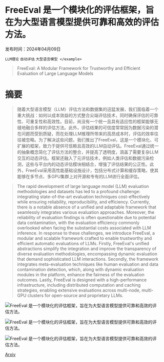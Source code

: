 # FreeEval 是一个模块化的评估框架，旨在为大型语言模型提供可靠和高效的评估方法。

发布时间：2024年04月09日

`LLM理论` `自动评估` `大型语言模型
</example>`

> FreeEval: A Modular Framework for Trustworthy and Efficient Evaluation of Large Language Models

# 摘要

> 随着大型语言模型（LLM）评估方法和数据集的迅猛发展，我们面临着一个重大挑战：如何以成本效益的方式整合尖端评估技术，同时确保评估的可靠性、可重复性和高效性。目前，尚没有一个统一且具有适应性的框架能够无缝地融合多样的评估方法。此外，评估结果的可信度常常因为数据污染的潜在问题而受到质疑，而在处理LLM推理所带来的高昂成本时，评估的效率往往被忽略。为了解决这些问题，我们推出了FreeEval，这是一个模块化、可扩展的框架，致力于提供可信赖且高效的LLM自动评估。FreeEval通过统一的抽象概念简化了评估方法的整合，并提高了透明度，涵盖了需要复杂LLM交互的动态评估。框架还融入了元评估技术，例如人类评估和数据污染检测，这些与平台内的动态评估模块相结合，增强了评估结果的公正性。此外，FreeEval采用高性能基础设施设计，包括分布式计算和缓存策略，使其能够在多节点、多GPU集群上对开源和专有的LLM进行全面评估。

> The rapid development of large language model (LLM) evaluation methodologies and datasets has led to a profound challenge: integrating state-of-the-art evaluation techniques cost-effectively while ensuring reliability, reproducibility, and efficiency. Currently, there is a notable absence of a unified and adaptable framework that seamlessly integrates various evaluation approaches. Moreover, the reliability of evaluation findings is often questionable due to potential data contamination, with the evaluation efficiency commonly overlooked when facing the substantial costs associated with LLM inference. In response to these challenges, we introduce FreeEval, a modular and scalable framework crafted to enable trustworthy and efficient automatic evaluations of LLMs. Firstly, FreeEval's unified abstractions simplify the integration and improve the transparency of diverse evaluation methodologies, encompassing dynamic evaluation that demand sophisticated LLM interactions. Secondly, the framework integrates meta-evaluation techniques like human evaluation and data contamination detection, which, along with dynamic evaluation modules in the platform, enhance the fairness of the evaluation outcomes. Lastly, FreeEval is designed with a high-performance infrastructure, including distributed computation and caching strategies, enabling extensive evaluations across multi-node, multi-GPU clusters for open-source and proprietary LLMs.

![FreeEval 是一个模块化的评估框架，旨在为大型语言模型提供可靠和高效的评估方法。](../../../paper_images/2404.06003/x1.png)

![FreeEval 是一个模块化的评估框架，旨在为大型语言模型提供可靠和高效的评估方法。](../../../paper_images/2404.06003/x2.png)

![FreeEval 是一个模块化的评估框架，旨在为大型语言模型提供可靠和高效的评估方法。](../../../paper_images/2404.06003/x3.png)

[Arxiv](https://arxiv.org/abs/2404.06003)